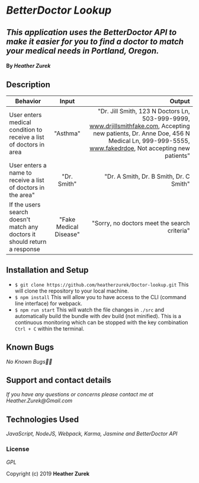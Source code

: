 # _BetterDoctor Lookup_

## _This application uses the BetterDoctor API to make it easier for you to find a doctor to match your medical needs in Portland, Oregon._

#### By _**Heather Zurek**_

## Description

| Behavior | Input | Output |
| ------------- |:-------------:| -----:|
| User enters medical condition to receive a list of doctors in area | "Asthma" | "Dr. Jill Smith, 123 N Doctors Ln, 503-999-9999, www.drjillsmithfake.com, Accepting new patients, Dr. Anne Doe, 456 N Medical Ln, 999-999-5555, www.fakedrdoe, Not accepting new patients” |
| User enters a name to receive a list of doctors in the area" | "Dr. Smith" | "Dr. A Smith, Dr. B Smith, Dr. C Smith" |
| If the users search doesn't match any doctors it should return a response | "Fake Medical Disease" | "Sorry, no doctors meet the search criteria" |

## Installation and Setup
* `$ git clone https://github.com/heatherzurek/Doctor-lookup.git` This will clone the repository to your local machine.
* `$ npm install` This will allow you to have access to the CLI (command line interface) for webpack.
* `$ npm run start`
This will watch the file changes in `./src` and automatically build the bundle with dev build (not minified). This is a continuous monitoring which can be stopped with the key combination `Ctrl + C` within the terminal.

## Known Bugs

_No Known Bugs🐛🐞_

## Support and contact details

_If you have any questions or concerns please contact me at Heather.Zurek@Gmail.com_

## Technologies Used

_JavaScript, NodeJS, Webpack, Karma, Jasmine and BetterDoctor API_

### License

*GPL*

Copyright (c) 2019 **Heather Zurek**

